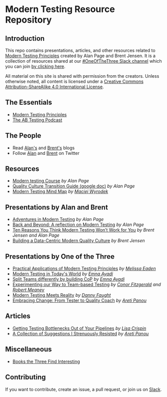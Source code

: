 # Modern Testing Resource Repository

## Introduction

This repo contains presentations, articles, and other resources related to [Modern Testing Principles](https://moderntesting.org/) created by Alan Page and Brent Jensen. It is a collection of resources shared at our [#OneOfTheThree Slack channel](https://oneofthethree.slack.com/) which you can join [by clicking here](https://join.slack.com/t/oneofthethree/shared_invite/enQtMzQ4NDAxNjE1OTg2LTExMzQwMmQ2NTBlYzcwYWI4Mjg3NjhmYThlYjdhZmIzZGNmM2MyMGNhNjExMGIwMmE2ODI2YjZmYzU2MmQ4NGQ).

All material on this site is shared with permission from the creators. Unless otherwise noted, all content is licensed under a [Creative Commons Attribution-ShareAlike 4.0 International License](https://creativecommons.org/licenses/by-sa/4.0/).

## The Essentials

- [Modern Testing Principles](https://moderntesting.org/)
- [The AB Testing Podcast](https://anchor.fm/abtesting)

## The People

- Read [Alan's](https://angryweasel.com/blog/) and [Brent's](https://testastic.wordpress.com/) blogs
- Follow [Alan](https://twitter.com/alanpage?lang=en) and [Brent](https://twitter.com/BrentMJensen) on Twitter

## Resources

- [Modern testing Course](https://www.ministryoftesting.com/dojo/courses/introduction-to-modern-testing-alan-page) _by Alan Page_
- [Quality Culture Transition Guide (google doc)](https://docs.google.com/spreadsheets/d/1kan20hYsdbvk7HW4si-X6Ve1fLtCeTI2H_PjiniKsxY/edit?usp=sharing) _by Alan Page_
- [Modern Testing Mind Map](https://github.com/mwyrodek/ModernTestingMindMap) _by [Maciej Wyrodek](https://github.com/mwyrodek)_

## Presentations by Alan and Brent

- [Adventures in Modern Testing](https://www.youtube.com/watch?v=7IAkkpI5YhA) _by Alan Page_
- [Back and Beyond: A reflection on Modern Testing](https://vimeo.com/372252456) _by Alan Page_
- [Ten Reasons You Think Modern Testing Won’t Work for You](https://www.youtube.com/watch?&v=heU3xHqWecE) _by Brent Jensen and Alan Page_
- [Building a Data-Centric Modern Quality Culture](https://www.youtube.com/watch?v=7Q87RqN_FcM) _by Brent Jensen_

## Presentations by One of the Three

- [Practical Applications of Modern Testing Principles](https://github.com/MelTheTester/practical_application_of_mtp) _by [Melissa Eaden](https://twitter.com/melthetester)_
- [Modern Testing in Today's World](https://github.com/moderntesting/resources/blob/master/presentations/Modern_Testing_In_Today_World_Final_Version.pptx) _by [Emna Ayadi](https://twitter.com/emna__ayadi)_
- [Split Teams differently by building CoP](https://speakerdeck.com/eayedi/split-teams-differently-by-building-cop) _by [Emna Ayadi](https://twitter.com/emna__ayadi)_
- [Experimenting our Way to Team-based Testing](https://www.slideshare.net/ConorFitzgerald8/experimenting-our-way-to-teambased-testing-soft-test-2019-final-version) _by [Conor Fitzgerald](https://twitter.com/conorfi) and [Robert Meaney](https://twitter.com/RobMeaney)_
- [Modern Testing Meets Reality](https://www.youtube.com/watch?v=bhn3tGP0XFY&t=11m58s) _by [Danny Faught](https://twitter.com/swalchemist)_
- [Embracing Change: From Tester to Quality Coach](https://noti.st/unremarkableqa/eKU5vW/embracing-change-from-tester-to-quality-coach) _by [Areti Panou](https://twitter.com/unremarkableQA)_

## Articles

- [Getting Testing Bottlenecks Out of Your Pipelines](https://devops.com/get-testing-bottlenecks-out-of-your-pipelines/) _by [Lisa Crispin](https://lisacrispin.com/)_
- [A Collection of Suggestions I Strenuously Resisted](https://unremarkabletester.com/2019/05/08/a-collection-of-suggestions-i-strenuously-resisted/) _by [Areti Panou](https://twitter.com/unremarkableQA)_

## Miscellaneous

- [Books the Three Find Interesting](https://github.com/moderntesting/resources/blob/master/miscellaneous/Books%20the%20Three%20Find%20Interesting.md)

## Contributing

If you want to contribute, create an issue, a pull request, or join us on [Slack](https://oneofthethree.slack.com/).

